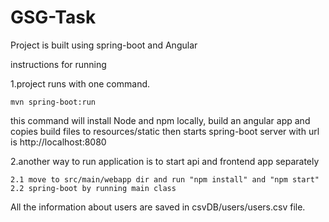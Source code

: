 # GSG-Task
Project is built using spring-boot and Angular 


instructions for running

1.project runs with one command. 
 
    mvn spring-boot:run
    
this command will install Node and npm locally,  build an angular 
app and copies build  files to resources/static
then starts spring-boot server with  url is http://localhost:8080

2.another way to run application is to start api and frontend app separately 
    
    2.1 move to src/main/webapp dir and run "npm install" and "npm start"
    2.2 spring-boot by running main class
    
All the information about users are saved in csvDB/users/users.csv file.
